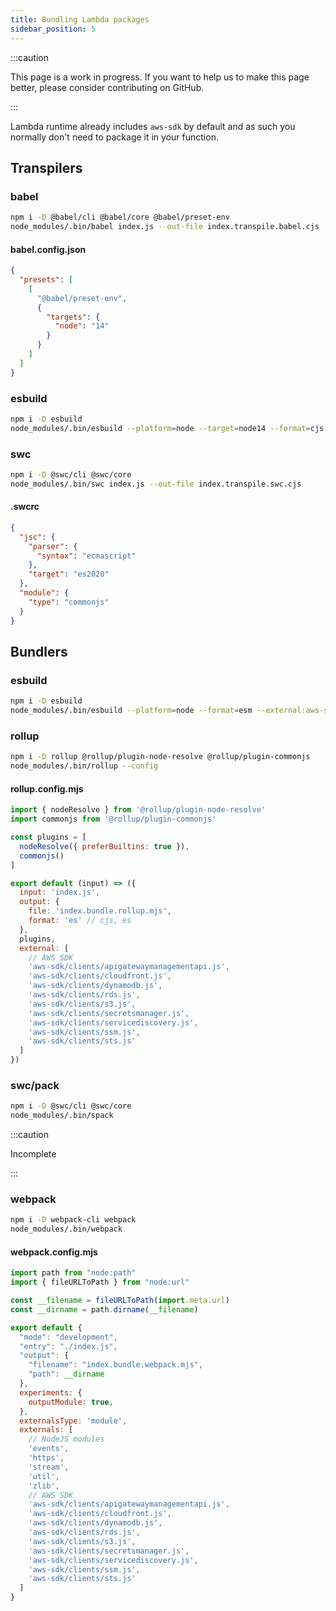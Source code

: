 ```yaml
---
title: Bundling Lambda packages
sidebar_position: 5
---
```


:::caution

This page is a work in progress. If you want to help us to make this page better, please consider contributing on GitHub.

:::

Lambda runtime already includes `aws-sdk` by default and as such you normally don't need to package it in your function.

## Transpilers
### babel
```bash
npm i -D @babel/cli @babel/core @babel/preset-env
node_modules/.bin/babel index.js --out-file index.transpile.babel.cjs
```

#### babel.config.json
```json
{
  "presets": [
    [
      "@babel/preset-env",
      {
        "targets": {
          "node": "14"
        }
      }
    ]
  ]
}
```

### esbuild
```bash
npm i -D esbuild
node_modules/.bin/esbuild --platform=node --target=node14 --format=cjs index.js --outfile=index.transpile.esbuild.cjs
```

### swc
```bash
npm i -D @swc/cli @swc/core
node_modules/.bin/swc index.js --out-file index.transpile.swc.cjs
```

#### .swcrc
```json
{
  "jsc": {
    "parser": {
      "syntax": "ecmascript"
    },
    "target": "es2020"
  },
  "module": {
    "type": "commonjs"
  }
}
```

## Bundlers
### esbuild
```bash
npm i -D esbuild
node_modules/.bin/esbuild --platform=node --format=esm --external:aws-sdk/clients/* index.js --bundle --outfile=index.bundle.esbuild.mjs
```

### rollup
```bash
npm i -D rollup @rollup/plugin-node-resolve @rollup/plugin-commonjs
node_modules/.bin/rollup --config
```

#### rollup.config.mjs
```javascript
import { nodeResolve } from '@rollup/plugin-node-resolve'
import commonjs from '@rollup/plugin-commonjs'

const plugins = [
  nodeResolve({ preferBuiltins: true }),
  commonjs()
]

export default (input) => ({
  input: 'index.js',
  output: {
    file: 'index.bundle.rollup.mjs',
    format: 'es' // cjs, es
  },
  plugins,
  external: [
    // AWS SDK
    'aws-sdk/clients/apigatewaymanagementapi.js',
    'aws-sdk/clients/cloudfront.js',
    'aws-sdk/clients/dynamodb.js',
    'aws-sdk/clients/rds.js',
    'aws-sdk/clients/s3.js',
    'aws-sdk/clients/secretsmanager.js',
    'aws-sdk/clients/servicediscovery.js',
    'aws-sdk/clients/ssm.js',
    'aws-sdk/clients/sts.js'
  ]
})
```

### swc/pack
```bash
npm i -D @swc/cli @swc/core
node_modules/.bin/spack
```

:::caution

Incomplete

:::

### webpack
```bash
npm i -D webpack-cli webpack
node_modules/.bin/webpack
```

#### webpack.config.mjs
```javascript
import path from "node:path"
import { fileURLToPath } from "node:url"

const __filename = fileURLToPath(import.meta.url)
const __dirname = path.dirname(__filename)

export default {
  "mode": "development",
  "entry": "./index.js",
  "output": {
    "filename": "index.bundle.webpack.mjs",
    "path": __dirname
  },
  experiments: {
    outputModule: true,
  },
  externalsType: 'module',
  externals: [
    // NodeJS modules
    'events',
    'https',
    'stream',
    'util',
    'zlib',
    // AWS SDK
    'aws-sdk/clients/apigatewaymanagementapi.js',
    'aws-sdk/clients/cloudfront.js',
    'aws-sdk/clients/dynamodb.js',
    'aws-sdk/clients/rds.js',
    'aws-sdk/clients/s3.js',
    'aws-sdk/clients/secretsmanager.js',
    'aws-sdk/clients/servicediscovery.js',
    'aws-sdk/clients/ssm.js',
    'aws-sdk/clients/sts.js'
  ]
}
```
